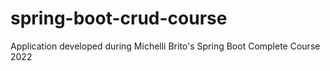 # spring-boot-crud-course
Application developed during Michelli Brito's Spring Boot Complete Course 2022
